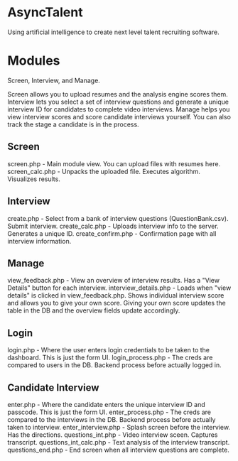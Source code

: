 # AsyncTalent
Using artificial intelligence to create next level talent recruiting software.

# Modules
Screen, Interview, and Manage.

Screen allows you to upload resumes and the analysis engine scores them.
Interview lets you select a set of interview questions and generate a unique interview ID for candidates to complete video interviews.
Manage helps you view interview scores and score candidate interviews yourself. You can also track the stage a candidate is in the process.

## Screen
screen.php - Main module view. You can upload files with resumes here.
screen_calc.php - Unpacks the uploaded file. Executes algorithm. Visualizes results.

## Interview
create.php - Select from a bank of interview questions (QuestionBank.csv). Submit interview.
create_calc.php - Uploads interview info to the server. Generates a unique ID.
create_confirm.php - Confirmation page with all interview information.

## Manage
view_feedback.php - View an overview of interview results. Has a "View Details" button for each interview.
interview_details.php - Loads when "view details" is clicked in view_feedback.php. Shows individual interview score and allows you to give your own score. Giving your own score updates the
table in the DB and the overview fields update accordingly.

## Login
login.php - Where the user enters login credentials to be taken to the dashboard. This is just the form UI.
login_process.php - The creds are compared to users in the DB. Backend process before actually logged in.

## Candidate Interview
enter.php - Where the candidate enters the unique interview ID and passcode. This is just the form UI.
enter_process.php - The creds are compared to the interviews in the DB. Backend process before actually taken to interview.
enter_interview.php - Splash screen before the interview. Has the directions.
questions_int.php - Video interview sceen. Captures transcript.
questions_int_calc.php - Text analysis of the interview transcript.
questions_end.php - End screen when all interview questions are complete.


